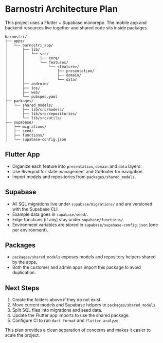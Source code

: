 # Barnostri Architecture Plan

This project uses a Flutter + Supabase monorepo. The mobile app and backend resources live together and shared code sits inside packages.

```
barnostri/
├── apps/
│   └── barnostri_app/
│       ├── lib/
│       │   └── src/
│       │       ├── core/
│       │       └── features/
│       │           └── <feature>/
│       │               ├── presentation/
│       │               ├── domain/
│       │               └── data/
│       ├── android/
│       ├── ios/
│       ├── web/
│       └── pubspec.yaml
├── packages/
│   └── shared_models/
│       ├── lib/src/models/
│       ├── lib/src/repositories/
│       └── lib/src/utils/
├── supabase/
│   ├── migrations/
│   ├── seed/
│   ├── functions/
│   └── supabase-config.json
```

## Flutter App
- Organize each feature into `presentation`, `domain` and `data` layers.
- Use Riverpod for state management and GoRouter for navigation.
- Import models and repositories from `packages/shared_models`.

## Supabase
- All SQL migrations live under `supabase/migrations/` and are versioned with the Supabase CLI.
- Example data goes in `supabase/seed/`.
- Edge functions (if any) stay under `supabase/functions/`.
- Environment variables are stored in `supabase/supabase-config.json` (one per environment).

## Packages
- `packages/shared_models` exposes models and repository helpers shared by the apps.
- Both the customer and admin apps import this package to avoid duplication.

## Next Steps
1. Create the folders above if they do not exist.
2. Move current models and Supabase helpers to `packages/shared_models`.
3. Split SQL files into migrations and seed data.
4. Update the Flutter app imports to use the shared package.
5. Configure CI to run `dart format` and `flutter analyze`.

This plan provides a clean separation of concerns and makes it easier to scale the project.
